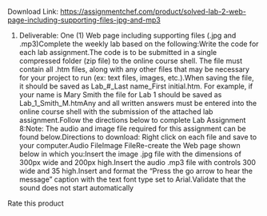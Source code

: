 Download Link: https://assignmentchef.com/product/solved-lab-2-web-page-including-supporting-files-jpg-and-mp3
<br>
<ol>

 <li class="ui header product-top-header" title="Lab 2 Web page including supporting files (.jpg and .mp3) Solution">Deliverable: One (1) Web page including supporting files (.jpg and .mp3)Complete the weekly lab based on the following:Write the code for each lab assignment.The code is to be submitted in a single compressed folder (zip file) to the online course shell. The file must contain all .htm files, along with any other files that may be necessary for your project to run (ex: text files, images, etc.).When saving the file, it should be saved as Lab_#_Last name_First initial.htm. For example, if your name is Mary Smith the file for Lab 1 should be saved as Lab_1_Smith_M.htmAny and all written answers must be entered into the online course shell with the submission of the attached lab assignment.Follow the directions below to complete Lab Assignment 8:Note: The audio and image file required for this assignment can be found below.Directions to download: Right click on each file and save to your computer.Audio FileImage FileRe-create the Web page shown below in which you:Insert the image .jpg file with the dimensions of 300px wide and 200px high.Insert the audio .mp3 file with controls 300 wide and 35 high.Insert and format the “Press the go arrow to hear the message” caption with the text font type set to Arial.Validate that the sound does not start automatically</li>

</ol>

<span class="kksr-muted">Rate this product</span>